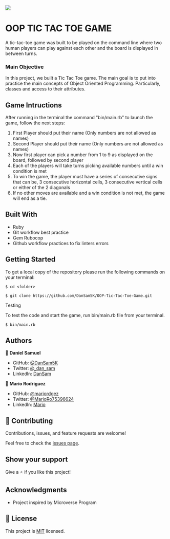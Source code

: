 ![](https://img.shields.io/badge/Microverse-blueviolet)

# OOP TIC TAC TOE GAME

A tic-tac-toe game was built to be played on the command line where two human players can play against each other and the board is displayed in between turns.

### Main Objective

In this project, we built a Tic Tac Toe game. The main goal is to put into practice the main concepts of Object Oriented Programming. Particularly, classes and access to their attributes.

## Game Intructions

After running in the terminal the command "bin/main.rb" to launch the game, follow the next steps:

1. First Player should put their name (Only numbers are not allowed as names)
2. Second Player should put their name (Only numbers are not allowed as names)
3. Now first player can pick a number from 1 to 9 as displayed on the board, followed by second player
4. Each of the players will take turns picking available numbers until a win condition is met
5. To win the game, the player must have a series of consecutive signs that can be, 3 consecutive horizontal cells, 3 consecutive vertical cells or either of the 2 diagonals
6. If no other moves are available and a win condition is not met, the game will end as a tie.

## Built With

- Ruby
- Git workflow best practice
- Gem Rubocop
- Github workflow practices to fix linters errors

## Getting Started

To get a local copy of the repository please run the following commands on your terminal:

```
$ cd <folder>
```

```
$ git clone https://github.com/DanSam5K/OOP-Tic-Tac-Toe-Game.git
```

Testing

To test the code and start the game, run bin/main.rb file from your terminal.

```bash
$ bin/main.rb
```

## Authors

👤 **Daniel Samuel**

- GitHub: [@DanSam5K](https://github.com/DanSam5K)
- Twitter: [@\_dan_sam](https://twitter.com/_dan_sam)
- LinkedIn: [DanSam](https://www.linkedin.com/in/dansamuel/)

👤 **Mario Rodriguez**

- GitHub: [@mariordgez](https://github.com/mariordgez)
- Twitter: [@MarioRo75396624](https://twitter.com/MarioRo75396624)
- LinkedIn: [Mario](https://www.linkedin.com/in/mario-alberto-rodriguez-cota-a2860a205/)

## 🤝 Contributing

Contributions, issues, and feature requests are welcome!

Feel free to check the [issues page](https://github.com/DanSam5K/OOP-Tic-Tac-Toe-Game/issues).

## Show your support

Give a ⭐️ if you like this project!

## Acknowledgments

- Project inspired by Microverse Program

## 📝 License

This project is [MIT](./MIT.md) licensed.
